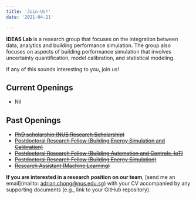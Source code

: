 ```yaml
---
title: 'Join-Us!'
date: '2021-04-21'

---
```




**IDEAS Lab** is a research group that focuses on the integration between data, analytics and building performance simulation. The group also focuses on aspects of building performance simulation that involves uncertainty quantification, model calibration, and statistical modeling. 

If any of this sounds interesting to you, join us!

## Current Openings
- Nil

## Past Openings
- [~~PhD scholarship (NUS Research Scholarship)~~](./NUS_PhD_Scholarship.pdf)
- [~~Postdoctoral Research Fellow (Building Energy Simulation and Calibration)~~](./RF_BES_SBB2.pdf)
- [~~Postdoctoral Research Fellow (Building Automation and Controls, IoT)~~](./RF_Controls_CoT.pdf)
- [~~Postdoctoral Research Fellow (Building Energy Simulation)~~](./RF_BES_CoT.pdf)
- [~~Research Assistant (Machine Learning)~~](./RA_DataScience_CoT.pdf)

<strong>If you are interested in a research position on our team</strong>, [send me an email](mailto: adrian.chong@nus.edu.sg) with your CV accompanied by any supporting documents (e.g., link to your GitHub repository). 





